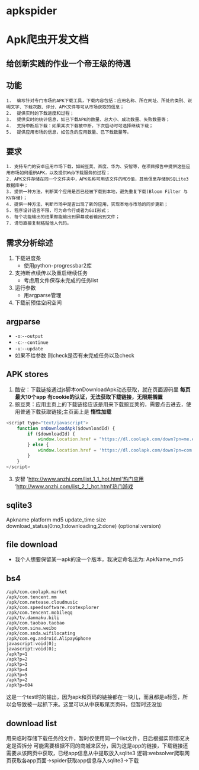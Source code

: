# apkspider
# Apk爬虫开发文档
## 给创新实践的作业一个帝王级的待遇
## 功能
    1.  编写针对专门市场的APK下载工具，下载内容包括：应用名称、所在网址、所处的类别、说明文字、下载次数、评分、APK文件等可从市场获取的信息；
    2.  提供实时的下载进度和过程；
    3.  提供实时的统计信息，如已下载APK的数量、总大小、成功数量、失败数量等；
    4.  支持中断后下载：如果某次下载被中断，下次启动时可选择继续下载；
    5.  提供应用市场的信息，如包含的应用数量、已下载数量等。
## 要求
    1. 支持专门的安卓应用市场下载，如豌豆荚、百度、华为、安智等，在项目报告中提供这些应用市场如何组织APK，以及提供Web下载服务的过程；
    2. APK文件存储在同一个文件夹中，APK名称可用该文件的MD5值，其他信息存储到SQLite3数据库中；
    3. 提供一种方法，判断某个应用是否已经被下载到本地，避免重复下载(Bloom Filter 与 KV存储)；
    4. 提供一种方法，判断市场中是否出现了新的应用，实现本地与市场的同步更新；
    5. 程序设计语言不限，可为命令行或者为GUI形式；
    6. 每个功能输出的结果都能输出到屏幕或者输出到文件；
    7. 请勿直接复制粘贴他人代码。
## 需求分析综述
1. 下载进度条
    - 使用python-progressbar2库
2. 支持断点续传以及重启继续任务
    - 考虑用文件保存未完成的任务list
3. 运行参数
    - 用argparse管理
4. 下载前预估空闲空间
## argparse
- `-o`:`--output`
- `-c`:`--continue`
- `-u`:`--update`
- 如果不给参数 则check是否有未完成任务以及check

## APK stores
1. 酷安：下载链接通过js脚本onDownloadApk动态获取，就在页面源码里 **每页最大10个app** **有cookie的认证，无法获取下载链接，无限期搁置**
2. 豌豆荚：应用主页上的下载链接应该是用来下载豌豆荚的，需要点击进去，使用普通下载获取链接;主页面上是 **惰性加载**
```javascript
<script type="text/javascript">
    function onDownloadApk($downloadId) {
        if ($downloadId) {
            window.location.href = "https://dl.coolapk.com/down?pn=me.ele&id=MTMwMDA&h=38f02906pepw2b&from=click";
        } else {
            window.location.href = 'https://dl.coolapk.com/down?pn=com.coolapk.market&id=NDU5OQ&h=38f02906pepw2b&from=click';
        }
    }
</script>
```
3. 安智 'http://www.anzhi.com/list_1_1_hot.html'热门应用 ‘http://www.anzhi.com/list_2_1_hot.html’热门游戏

## sqlite3
Apkname platform md5 update_time size download_status(0:no,1:downloading,2:done)  (optional:version)

## file download
- 我个人想要保留某一apk的没一个版本，我决定命名法为: ApkName_md5


## bs4
```
/apk/com.coolapk.market
/apk/com.tencent.mm
/apk/com.netease.cloudmusic
/apk/com.speedsoftware.rootexplorer
/apk/com.tencent.mobileqq
/apk/tv.danmaku.bili
/apk/com.taobao.taobao
/apk/com.sina.weibo
/apk/com.snda.wifilocating
/apk/com.eg.android.AlipayGphone
javascript:void(0);
javascript:void(0);
/apk?p=1
/apk?p=2
/apk?p=3
/apk?p=4
/apk?p=5
/apk?p=2
/apk?p=604

```
这是一个test时的输出，因为apk和页码的链接都在一块儿，而且都是a标签，所以会导致被一起抓下来。这里可以从中获取尾页页码，但暂时还没加

## download list
用来临时存储下载任务的文件，暂时仅使用同一个list文件，日后根据实际情况决定是否拆分
可能需要根据不同的商城来区分，因为这是app的链接，下载链接还需要从该网页中获取，已经app信息从中提取放入sqlite3
逻辑:websolver爬取网页获取各app页面->spider获取app信息存入sqlite3->下载